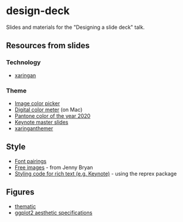 # design-deck

Slides and materials for the "Designing a slide deck" talk.

## Resources from slides

### Technology

- [xaringan](https://github.com/yihui/xaringan)

### Theme

- [Image color picker](https://imagecolorpicker.com/)
- [Digital color meter](https://support.apple.com/en-gb/guide/digital-color-meter/welcome/mac) (on Mac)
- [Pantone color of the year 2020](https://store.pantone.com/uk/en/color-of-the-year-2020-palette-exploration)
- [Keynote master slides](https://support.apple.com/en-gb/guide/keynote/tan7a2b69972/mac)
- [xaringanthemer](https://pkg.garrickadenbuie.com/xaringanthemer/)

## Style

- [Font pairings](https://fontpair.co/)
- [Free images](https://github.com/jennybc/free-photos) - from Jenny Bryan
- [Styling code for rich text (e.g. Keynote)](https://reprex.tidyverse.org/) - using the reprex package

## Figures

- [thematic](https://rstudio.github.io/thematic/)
- [ggplot2 aesthetic specifications](https://ggplot2.tidyverse.org/articles/ggplot2-specs.html)

